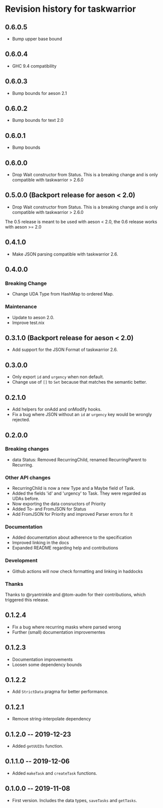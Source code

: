 # Revision history for taskwarrior

## 0.6.0.5

* Bump upper base bound

## 0.6.0.4

* GHC 9.4 compatibility

## 0.6.0.3

* Bump bounds for aeson 2.1

## 0.6.0.2

* Bump bounds for text 2.0

## 0.6.0.1

* Bump bounds

## 0.6.0.0

* Drop Wait constructor from Status. This is a breaking change and is only compatible with taskwarrior > 2.6.0

## 0.5.0.0 (Backport release for aeson < 2.0)

* Drop Wait constructor from Status. This is a breaking change and is only compatible with taskwarrior > 2.6.0

The 0.5 release is meant to be used with aeson < 2.0, the 0.6 release works with aeson >= 2.0

## 0.4.1.0

* Make JSON parsing compatible with taskwarrior 2.6.

## 0.4.0.0

### Breaking Change
* Change UDA Type from HashMap to ordered Map.

### Maintenance
* Update to aeson 2.0.
* Improve test.nix

## 0.3.1.0 (Backport release for aeson < 2.0)

* Add support for the JSON Format of taskwarrior 2.6.

## 0.3.0.0

* Only export `id` and `urgency` when non default.
* Change use of `[]` to `Set` because that matches the semantic better.

## 0.2.1.0

* Add helpers for onAdd and onModify hooks.
* Fix a bug where JSON without an `id` ar `urgency` key would be wrongly rejected.

## 0.2.0.0

### Breaking changes

* data Status: Removed RecurringChild, renamed RecurringParent to Recurring.

### Other API changes

* RecurringChild is now a new Type and a Maybe field of Task.
* Added the fields 'id' and 'urgency' to Task. They were regarded as UDAs before.
* Now exporting the data consructors of Priority
* Added To- and FromJSON for Status
* Add FromJSON for Priority and improved Parser errors for it

### Documentation

* Added documentation about adherence to the specification
* Improved linking in the docs
* Expanded README regarding help and contributions

### Development

* Github actions will now check formatting and linking in haddocks

### Thanks

Thanks to @ryantrinkle and @tom-audm for their contributions, which triggered this release.

## 0.1.2.4

* Fix a bug where recurring masks where parsed wrong
* Further (small) documentation improvementes

## 0.1.2.3

* Documentation improvements
* Loosen some dependency bounds

## 0.1.2.2

* Add `StrictData` pragma for better performance.

## 0.1.2.1

* Remove string-interpolate dependency

## 0.1.2.0 -- 2019-12-23

* Added `getUUIDs` function.

## 0.1.1.0 -- 2019-12-06

* Added `makeTask` and `createTask` functions.

## 0.1.0.0 -- 2019-11-08

* First version. Includes the data types, `saveTasks` and `getTasks`.
